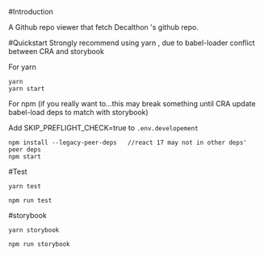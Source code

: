 #Introduction

A Github repo viewer that fetch Decalthon 's github repo.

#Quickstart
Strongly recommend using yarn , due to babel-loader conflict between CRA and storybook

For yarn

```
yarn
yarn start
```

For npm (if you really want to...this may break something until CRA update babel-load deps to match with storybook)

Add SKIP_PREFLIGHT_CHECK=true to `.env.developement`

```
npm install --legacy-peer-deps   //react 17 may not in other deps' peer deps
npm start
```

#Test

```
yarn test
```

```
npm run test
```

#storybook

```
yarn storybook
```

```
npm run storybook
```
